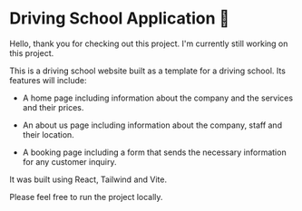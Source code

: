 # Driving School Application 🚗

Hello, thank you for checking out this project. I'm currently still working on this project.

This is a driving school website built as a template for a driving school. Its features will include:

- A home page including information about the company and the services and their prices.

- An about us page including information about the company, staff and their location.

- A booking page including a form that sends the necessary information for any customer inquiry.

It was built using React, Tailwind and Vite.

Please feel free to run the project locally.
